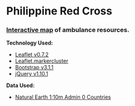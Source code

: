 Philippine Red Cross
====================


### [Interactive map](http://philippineredcross.github.io/ambulances/) of ambulance resources.


**Technology Used:**
- [Leaflet v0.7.2](http://leafletjs.com/)
- [Leaflet.markercluster](https://github.com/Leaflet/Leaflet.markercluster)
- [Bootstrap v3.1.1](http://getbootstrap.com/)
- [jQuery v1.10.1](http://ajax.googleapis.com/ajax/libs/jquery/1.10.1/jquery.min.js)

**Data Used:**
- [Natural Earth 1:10m Admin 0 Countries](http://www.naturalearthdata.com/downloads/10m-cultural-vectors/)

